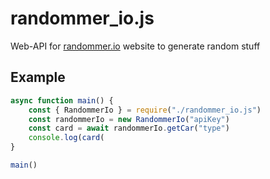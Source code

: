 # randommer_io.js
Web-API for [randommer.io](https://randommer.io) website to generate random stuff

## Example
```JavaScript
async function main() {
	const { RandommerIo } = require("./randommer_io.js")
	const randommerIo = new RandommerIo("apiKey")
	const card = await randommerIo.getCar("type")
  	console.log(card(
}

main()
```
